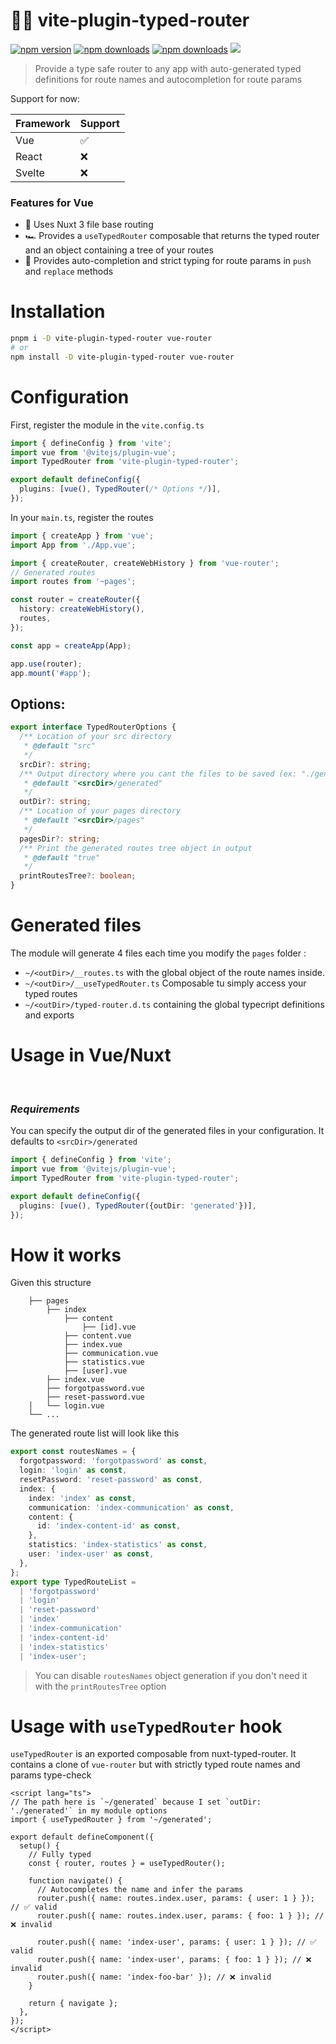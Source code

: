 # 🚗🚦 vite-plugin-typed-router

[npm-version-src]: https://img.shields.io/npm/v/vite-plugin-typed-router.svg
[npm-version-href]: https://www.npmjs.com/package/vite-plugin-typed-router
[npm-downloads-src]: https://img.shields.io/npm/dm/vite-plugin-typed-router.svg
[npm-total-downloads-src]: https://img.shields.io/npm/dt/vite-plugin-typed-router.svg
[npm-downloads-href]: https://www.npmjs.com/package/vite-plugin-typed-router

[![npm version][npm-version-src]][npm-version-href]
[![npm downloads][npm-downloads-src]][npm-downloads-href]
[![npm downloads][npm-total-downloads-src]][npm-downloads-href]
<img src='https://img.shields.io/npm/l/simple-graphql-to-typescript.svg'>

> Provide a type safe router to any app with auto-generated typed definitions for route names and autocompletion for route params

Support for now: 

| Framework| Support |
| ---------| -- |
| Vue      | ✅ | 
| React    | ❌ |   
| Svelte   | ❌ |  

### Features for Vue

- 🔺 Uses Nuxt 3 file base routing
- 🏎 Provides a `useTypedRouter` composable that returns the typed router and an object containing a tree of your routes
- 🚦 Provides auto-completion and strict typing for route params in `push` and `replace` methods

# Installation


```bash
pnpm i -D vite-plugin-typed-router vue-router
# or
npm install -D vite-plugin-typed-router vue-router
```

# Configuration

First, register the module in the `vite.config.ts`

```ts
import { defineConfig } from 'vite';
import vue from '@vitejs/plugin-vue';
import TypedRouter from 'vite-plugin-typed-router';

export default defineConfig({
  plugins: [vue(), TypedRouter(/* Options */)],
});
```

In your `main.ts`, register the routes

```ts
import { createApp } from 'vue';
import App from './App.vue';

import { createRouter, createWebHistory } from 'vue-router';
// Generated routes
import routes from '~pages';

const router = createRouter({
  history: createWebHistory(),
  routes,
});

const app = createApp(App);

app.use(router);
app.mount('#app');

```


## Options:

```ts
export interface TypedRouterOptions {
  /** Location of your src directory
   * @default "src"
   */
  srcDir?: string;
  /** Output directory where you cant the files to be saved (ex: "./generated")
   * @default "<srcDir>/generated"
   */
  outDir?: string;
  /** Location of your pages directory
   * @default "<srcDir>/pages"
   */
  pagesDir?: string;
  /** Print the generated routes tree object in output
   * @default "true"
   */
  printRoutesTree?: boolean;
}

```

# Generated files

The module will generate 4 files each time you modify the `pages` folder :

- `~/<outDir>/__routes.ts` with the global object of the route names inside.
- `~/<outDir>/__useTypedRouter.ts` Composable tu simply access your typed routes
- `~/<outDir>/typed-router.d.ts` containing the global typecript definitions and exports

# Usage in Vue/Nuxt

<br/>

### **_Requirements_**

You can specify the output dir of the generated files in your configuration. It defaults to `<srcDir>/generated`

```ts
import { defineConfig } from 'vite';
import vue from '@vitejs/plugin-vue';
import TypedRouter from 'vite-plugin-typed-router';

export default defineConfig({
  plugins: [vue(), TypedRouter({outDir: 'generated'})],
});
```

# How it works

Given this structure

        ├── pages
            ├── index
                ├── content
                    ├── [id].vue
                ├── content.vue
                ├── index.vue
                ├── communication.vue
                ├── statistics.vue
                ├── [user].vue
            ├── index.vue
            ├── forgotpassword.vue
            ├── reset-password.vue
        │   └── login.vue
        └── ...

The generated route list will look like this

```ts
export const routesNames = {
  forgotpassword: 'forgotpassword' as const,
  login: 'login' as const,
  resetPassword: 'reset-password' as const,
  index: {
    index: 'index' as const,
    communication: 'index-communication' as const,
    content: {
      id: 'index-content-id' as const,
    },
    statistics: 'index-statistics' as const,
    user: 'index-user' as const,
  },
};
export type TypedRouteList =
  | 'forgotpassword'
  | 'login'
  | 'reset-password'
  | 'index'
  | 'index-communication'
  | 'index-content-id'
  | 'index-statistics'
  | 'index-user';
```

> You can disable `routesNames` object generation if you don't need it with the `printRoutesTree` option


# Usage with `useTypedRouter` hook

`useTypedRouter` is an exported composable from nuxt-typed-router. It contains a clone of `vue-router` but with strictly typed route names and params type-check

```vue
<script lang="ts">
// The path here is `~/generated` because I set `outDir: './generated'` in my module options
import { useTypedRouter } from '~/generated';

export default defineComponent({
  setup() {
    // Fully typed
    const { router, routes } = useTypedRouter();

    function navigate() {
      // Autocompletes the name and infer the params
      router.push({ name: routes.index.user, params: { user: 1 } }); // ✅ valid
      router.push({ name: routes.index.user, params: { foo: 1 } }); // ❌ invalid

      router.push({ name: 'index-user', params: { user: 1 } }); // ✅ valid
      router.push({ name: 'index-user', params: { foo: 1 } }); // ❌ invalid
      router.push({ name: 'index-foo-bar' }); // ❌ invalid
    }

    return { navigate };
  },
});
</script>
```